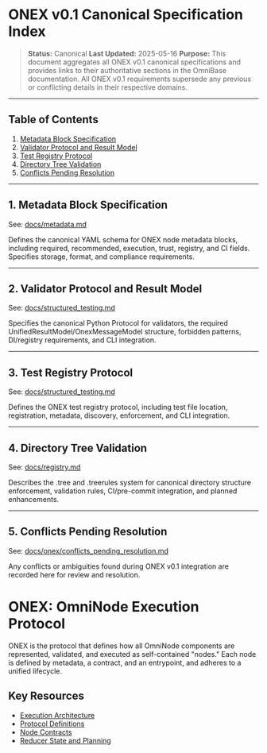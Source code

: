 <!-- === OmniNode:Metadata ===
author: OmniNode Team
copyright: OmniNode.ai
created_at: '2025-05-28T12:40:26.816463'
description: Stamped by ONEX
entrypoint: python://index.md
hash: 93be0b17e9d244acacbc17b01ddc995dc21847ee5b787300065b16dee9b8fd75
last_modified_at: '2025-05-29T11:50:15.188410+00:00'
lifecycle: active
meta_type: tool
metadata_version: 0.1.0
name: index.md
namespace: omnibase.index
owner: OmniNode Team
protocol_version: 0.1.0
runtime_language_hint: python>=3.11
schema_version: 0.1.0
state_contract: state_contract://default
tools: null
uuid: fe9435d3-d963-43d8-9722-6ab68a4f12fb
version: 1.0.0

<!-- === /OmniNode:Metadata === -->


# ONEX v0.1 Canonical Specification Index

> **Status:** Canonical
> **Last Updated:** 2025-05-16
> **Purpose:** This document aggregates all ONEX v0.1 canonical specifications and provides links to their authoritative sections in the OmniBase documentation. All ONEX v0.1 requirements supersede any previous or conflicting details in their respective domains.

---

## Table of Contents

1. [Metadata Block Specification](../metadata.md#onex-v01-canonical-metadata-block-specification)
2. [Validator Protocol and Result Model](../structured_testing.md#onex-v01-canonical-validator-protocol-and-result-model)
3. [Test Registry Protocol](../structured_testing.md#onex-v01-canonical-test-registry-protocol)
4. [Directory Tree Validation](../registry.md#onex-v01-canonical-directory-tree-validation)
5. [Conflicts Pending Resolution](./conflicts_pending_resolution.md)

---

## 1. Metadata Block Specification

See: [docs/metadata.md](../metadata.md#onex-v01-canonical-metadata-block-specification)

Defines the canonical YAML schema for ONEX node metadata blocks, including required, recommended, execution, trust, registry, and CI fields. Specifies storage, format, and compliance requirements.

---

## 2. Validator Protocol and Result Model

See: [docs/structured_testing.md](../structured_testing.md#onex-v01-canonical-validator-protocol-and-result-model)

Specifies the canonical Python Protocol for validators, the required UnifiedResultModel/OnexMessageModel structure, forbidden patterns, DI/registry requirements, and CLI integration.

---

## 3. Test Registry Protocol

See: [docs/structured_testing.md](../structured_testing.md#onex-v01-canonical-test-registry-protocol)

Defines the ONEX test registry protocol, including test file location, registration, metadata, discovery, enforcement, and CLI integration.

---

## 4. Directory Tree Validation

See: [docs/registry.md](../registry.md#onex-v01-canonical-directory-tree-validation)

Describes the .tree and .treerules system for canonical directory structure enforcement, validation rules, CI/pre-commit integration, and planned enhancements.

---

## 5. Conflicts Pending Resolution

See: [docs/onex/conflicts_pending_resolution.md](./conflicts_pending_resolution.md)

Any conflicts or ambiguities found during ONEX v0.1 integration are recorded here for review and resolution.

# ONEX: OmniNode Execution Protocol

ONEX is the protocol that defines how all OmniNode components are represented, validated, and executed as self-contained "nodes." Each node is defined by metadata, a contract, and an entrypoint, and adheres to a unified lifecycle.

## Key Resources

- [Execution Architecture](../milestones/onex_execution_architecture.md)
- [Protocol Definitions](../nodes/protocol_definitions.md)
- [Node Contracts](../nodes/node_contracts.md)
- [Reducer State and Planning](../nodes/state_reducers.md)
